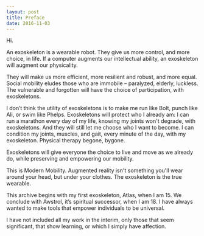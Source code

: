 ```yaml
---
layout: post
title: Preface
date: 2016-11-03
---
```

Hi.

An exoskeleton is a wearable robot. They give us more control, and more choice, in life. If a computer augments our intellectual ability, an exoskeleton will augment our physicality. 

They will make us more efficient, more resilient and robust, and more equal. Social mobility eludes those who are immobile – paralyzed, elderly, luckless. The vulnerable and forgotten will have the choice of participation, with exoskeletons. 

I don’t think the utility of exoskeletons is to make me run like Bolt, punch like Ali, or swim like Phelps. Exoskeletons will protect who I already am: I can run a marathon every day of my life, knowing my joints won't degrade, with exoskeletons. And they will still let me choose who I want to become. I can condition my joints, muscles, and gait, every minute of the day, with my exoskeleton. Physical therapy begone, bygone. 

Exoskeletons will give everyone the choice to live and move as we already do, while preserving and empowering our mobility.

This is Modern Mobility. Augmented reality isn't something you'll wear around your head, but under your clothes. The exoskeleton is the true wearable. 

This archive begins with my first exoskeleton, Atlas, when I am 15. We conclude with Awstrol, it’s spiritual successor, when I am 18. <r8>I have always wanted to make tools that empower individuals to be universal.</r8> 

I have not included all my work in the interim, only those that seem significant, that show learning, or which I simply have affection. 
